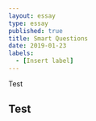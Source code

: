 ```yaml
---
layout: essay
type: essay
published: true
title: Smart Questions
date: 2019-01-23
labels:
  - [Insert label]
---
```


Test

## Test

